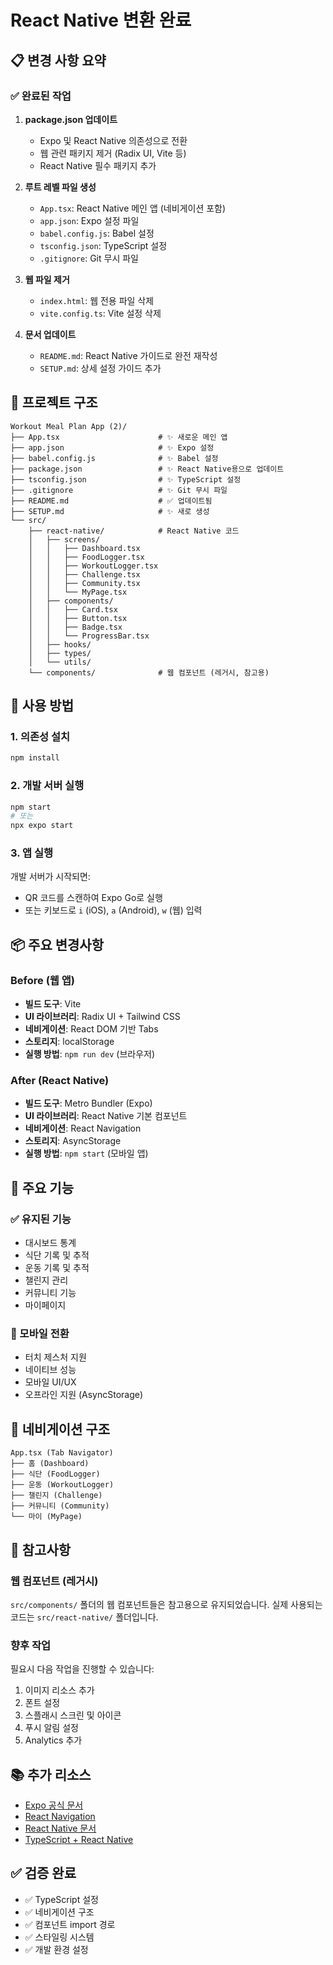 # React Native 변환 완료

## 📋 변경 사항 요약

### ✅ 완료된 작업

1. **package.json 업데이트**
   - Expo 및 React Native 의존성으로 전환
   - 웹 관련 패키지 제거 (Radix UI, Vite 등)
   - React Native 필수 패키지 추가

2. **루트 레벨 파일 생성**
   - `App.tsx`: React Native 메인 앱 (네비게이션 포함)
   - `app.json`: Expo 설정 파일
   - `babel.config.js`: Babel 설정
   - `tsconfig.json`: TypeScript 설정
   - `.gitignore`: Git 무시 파일

3. **웹 파일 제거**
   - `index.html`: 웹 전용 파일 삭제
   - `vite.config.ts`: Vite 설정 삭제

4. **문서 업데이트**
   - `README.md`: React Native 가이드로 완전 재작성
   - `SETUP.md`: 상세 설정 가이드 추가

## 📁 프로젝트 구조

```
Workout Meal Plan App (2)/
├── App.tsx                      # ✨ 새로운 메인 앱
├── app.json                     # ✨ Expo 설정
├── babel.config.js              # ✨ Babel 설정
├── package.json                 # ✨ React Native용으로 업데이트
├── tsconfig.json                # ✨ TypeScript 설정
├── .gitignore                   # ✨ Git 무시 파일
├── README.md                    # ✅ 업데이트됨
├── SETUP.md                     # ✨ 새로 생성
└── src/
    ├── react-native/            # React Native 코드
    │   ├── screens/
    │   │   ├── Dashboard.tsx
    │   │   ├── FoodLogger.tsx
    │   │   ├── WorkoutLogger.tsx
    │   │   ├── Challenge.tsx
    │   │   ├── Community.tsx
    │   │   └── MyPage.tsx
    │   ├── components/
    │   │   ├── Card.tsx
    │   │   ├── Button.tsx
    │   │   ├── Badge.tsx
    │   │   └── ProgressBar.tsx
    │   ├── hooks/
    │   ├── types/
    │   └── utils/
    └── components/              # 웹 컴포넌트 (레거시, 참고용)
```

## 🚀 사용 방법

### 1. 의존성 설치

```bash
npm install
```

### 2. 개발 서버 실행

```bash
npm start
# 또는
npx expo start
```

### 3. 앱 실행

개발 서버가 시작되면:
- QR 코드를 스캔하여 Expo Go로 실행
- 또는 키보드로 `i` (iOS), `a` (Android), `w` (웹) 입력

## 📦 주요 변경사항

### Before (웹 앱)
- **빌드 도구**: Vite
- **UI 라이브러리**: Radix UI + Tailwind CSS
- **네비게이션**: React DOM 기반 Tabs
- **스토리지**: localStorage
- **실행 방법**: `npm run dev` (브라우저)

### After (React Native)
- **빌드 도구**: Metro Bundler (Expo)
- **UI 라이브러리**: React Native 기본 컴포넌트
- **네비게이션**: React Navigation
- **스토리지**: AsyncStorage
- **실행 방법**: `npm start` (모바일 앱)

## 🎯 주요 기능

### ✅ 유지된 기능
- 대시보드 통계
- 식단 기록 및 추적
- 운동 기록 및 추적
- 챌린지 관리
- 커뮤니티 기능
- 마이페이지

### 📱 모바일 전환
- 터치 제스처 지원
- 네이티브 성능
- 모바일 UI/UX
- 오프라인 지원 (AsyncStorage)

## 🔄 네비게이션 구조

```
App.tsx (Tab Navigator)
├── 홈 (Dashboard)
├── 식단 (FoodLogger)
├── 운동 (WorkoutLogger)
├── 챌린지 (Challenge)
├── 커뮤니티 (Community)
└── 마이 (MyPage)
```

## 📝 참고사항

### 웹 컴포넌트 (레거시)
`src/components/` 폴더의 웹 컴포넌트들은 참고용으로 유지되었습니다.
실제 사용되는 코드는 `src/react-native/` 폴더입니다.

### 향후 작업
필요시 다음 작업을 진행할 수 있습니다:
1. 이미지 리소스 추가
2. 폰트 설정
3. 스플래시 스크린 및 아이콘
4. 푸시 알림 설정
5. Analytics 추가

## 📚 추가 리소스

- [Expo 공식 문서](https://docs.expo.dev/)
- [React Navigation](https://reactnavigation.org/)
- [React Native 문서](https://reactnative.dev/)
- [TypeScript + React Native](https://reactnative.dev/docs/typescript)

## ✅ 검증 완료

- ✅ TypeScript 설정
- ✅ 네비게이션 구조
- ✅ 컴포넌트 import 경로
- ✅ 스타일링 시스템
- ✅ 개발 환경 설정
